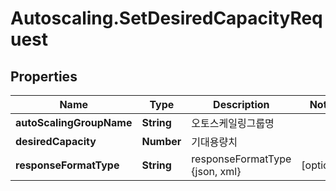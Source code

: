 # Autoscaling.SetDesiredCapacityRequest

## Properties
Name | Type | Description | Notes
------------ | ------------- | ------------- | -------------
**autoScalingGroupName** | **String** | 오토스케일링그룹명 | 
**desiredCapacity** | **Number** | 기대용량치 | 
**responseFormatType** | **String** | responseFormatType {json, xml} | [optional] 


